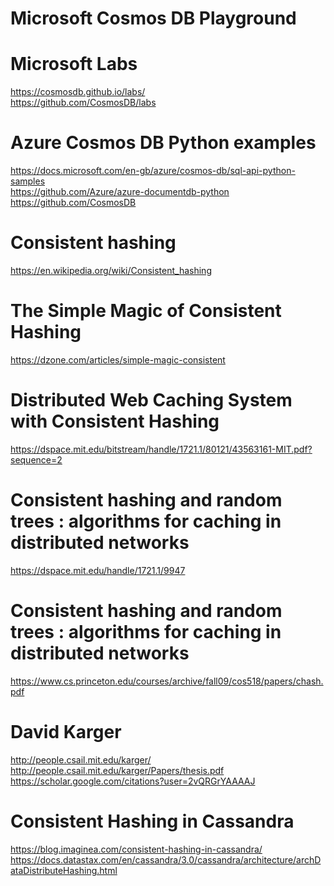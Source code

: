# Microsoft Cosmos DB Playground

# Microsoft Labs <BR>
https://cosmosdb.github.io/labs/ <BR>
https://github.com/CosmosDB/labs <BR>

# Azure Cosmos DB Python examples
https://docs.microsoft.com/en-gb/azure/cosmos-db/sql-api-python-samples <BR>
https://github.com/Azure/azure-documentdb-python <BR>
https://github.com/CosmosDB <BR>



# Consistent hashing
https://en.wikipedia.org/wiki/Consistent_hashing<BR>

# The Simple Magic of Consistent Hashing
https://dzone.com/articles/simple-magic-consistent<BR>

# Distributed Web Caching System with Consistent Hashing
https://dspace.mit.edu/bitstream/handle/1721.1/80121/43563161-MIT.pdf?sequence=2<BR>

# Consistent hashing and random trees : algorithms for caching in distributed networks
https://dspace.mit.edu/handle/1721.1/9947<BR>

# Consistent hashing and random trees : algorithms for caching in distributed networks
https://www.cs.princeton.edu/courses/archive/fall09/cos518/papers/chash.pdf<BR>

# David Karger 
http://people.csail.mit.edu/karger/<BR>
http://people.csail.mit.edu/karger/Papers/thesis.pdf<BR>
https://scholar.google.com/citations?user=2vQRGrYAAAAJ<BR>

# Consistent Hashing in Cassandra
https://blog.imaginea.com/consistent-hashing-in-cassandra/<BR>
https://docs.datastax.com/en/cassandra/3.0/cassandra/architecture/archDataDistributeHashing.html<BR>







